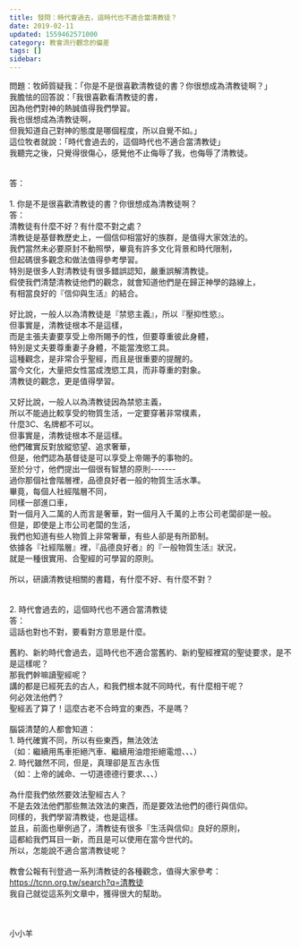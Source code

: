 ```yaml
---
title: 發問：時代會過去，這時代也不適合當清教徒？
date: 2019-02-11
updated: 1559462571000
category: 教會流行觀念的偏差
tags: []
sidebar: 
---
```


<div>問題：牧師質疑我：「你是不是很喜歡清教徒的書？你很想成為清教徒啊？」</div>
<div>我膽怯的回答說：「我很喜歡看清教徒的書，</div>
<div>因為他們對神的熱誠值得我們學習。</div>
<div>我也很想成為清教徒啊，</div>
<div>但我知道自己對神的態度是哪個程度，所以自覺不如。」</div>
<div>這位牧者就說：「時代會過去的，這個時代也不適合當清教徒」</div>
<div>我聽完之後，只覺得很傷心，感覺他不止侮辱了我，也侮辱了清教徒。</div>
<div> </div>
<div> </div>
<div>答：</div>
<div> </div>
<div>1.<span style="white-space:pre"> </span>你是不是很喜歡清教徒的書？你很想成為清教徒啊？</div>
<div>答：</div>
<div>清教徒有什麼不好？有什麼不對之處？</div>
<div>清教徒是基督教歷史上，一個信仰相當好的族群，是值得大家效法的。</div>
<div>我們當然未必要原封不動照學，畢竟有許多文化背景和時代限制，</div>
<div>但起碼很多觀念和做法值得參考學習。</div>
<div>特別是很多人對清教徒有很多錯誤認知，嚴重誤解清教徒。</div>
<div>假使我們清楚清教徒他們的觀念，就會知道他們是在歸正神學的路線上，</div>
<div>有相當良好的『信仰與生活』的結合。</div>
<div> </div>
<div>好比說，一般人以為清教徒是『禁慾主義』，所以『壓抑性慾』。</div>
<div>但事實是，清教徒根本不是這樣，</div>
<div>而是主張夫妻要享受上帝所賜予的性，但要尊重彼此身體，</div>
<div>特別是丈夫要尊重妻子身體，不能當洩慾工具。</div>
<div>這種觀念，是非常合乎聖經，而且是很重要的提醒的。</div>
<div>當今文化，大量把女性當成洩慾工具，而非尊重的對象。</div>
<div>清教徒的觀念，更是值得學習。</div>
<div> </div>
<div>又好比說，一般人以為清教徒因為禁慾主義，</div>
<div>所以不能過比較享受的物質生活，一定要穿著非常樸素，</div>
<div>什麼3C、名牌都不可以。</div>
<div>但事實是，清教徒根本不是這樣。</div>
<div>他們確實反對放縱慾望、追求奢華，</div>
<div>但是，他們認為基督徒是可以享受上帝賜予的事物的。</div>
<div>至於分寸，他們提出一個很有智慧的原則-------</div>
<div>過你那個社會階層裡，品德良好者一般的物質生活水準。</div>
<div>畢竟，每個人社經階層不同，</div>
<div>同樣一部進口車，</div>
<div>對一個月入二萬的人而言是奢華，對一個月入千萬的上市公司老闆卻是一般。</div>
<div>但是，即使是上市公司老闆的生活，</div>
<div>我們也知道有些人物質上非常奢華，有些人卻是有所節制。</div>
<div>依據各『社經階層』裡，『品德良好者』的『一般物質生活』狀況，</div>
<div>就是一種很實用、合聖經的可學習的原則。</div>
<div> </div>
<div>所以，研讀清教徒相關的書籍，有什麼不好、有什麼不對？</div>
<div> </div>
<div> </div>
<div>2.<span style="white-space:pre"> </span>時代會過去的，這個時代也不適合當清教徒</div>
<div>答：</div>
<div>這話也對也不對，要看對方意思是什麼。</div>
<div> </div>
<div>舊約、新約時代會過去，這時代也不適合當舊約、新約聖經裡寫的聖徒要求，是不是這樣呢？</div>
<div>那我們幹嘛讀聖經呢？</div>
<div>講的都是已經死去的古人，和我們根本就不同時代，有什麼相干呢？</div>
<div>何必效法他們？</div>
<div>聖經丟了算了！這麼古老不合時宜的東西，不是嗎？</div>
<div> </div>
<div>腦袋清楚的人都會知道：</div>
<div>1.<span style="white-space:pre"> </span>時代確實不同，所以有些東西，無法效法</div>
<div>（如：繼續用馬車拒絕汽車、繼續用油燈拒絕電燈、、、）</div>
<div>2.<span style="white-space:pre"> </span>時代雖然不同，但是，真理卻是亙古永恆</div>
<div>（如：上帝的誡命、一切道德德行要求、、、）</div>
<div> </div>
<div>為什麼我們依然要效法聖經古人？</div>
<div>不是去效法他們那些無法效法的東西，而是要效法他們的德行與信仰。</div>
<div>同樣的，我們學習清教徒，也是這樣。</div>
<div>並且，前面也舉例過了，清教徒有很多『生活與信仰』良好的原則，</div>
<div>這都給我們耳目一新，而且是可以使用在當今世代的。</div>
<div>所以，怎能說不適合當清教徒呢？</div>
<div> </div>
<div>教會公報有刊登過一系列清教徒的各種觀念，值得大家參考：</div>
<div><a href="https://tcnn.org.tw/search?q=清教徒" target="_blank">https://tcnn.org.tw/search?q=清教徒</a></div>
<div>我自己就從這系列文章中，獲得很大的幫助。</div>
<div> </div>
<div> </div>
<div> </div>
<div>小小羊</div>
